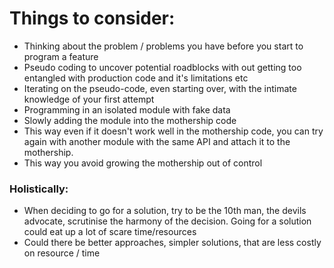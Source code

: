 <!--more-->
# Things to consider:
- Thinking about the problem / problems you have before you start to program a feature
- Pseudo coding to uncover potential roadblocks with out getting too entangled with production code and it's limitations etc
- Iterating on the pseudo-code, even starting over, with the intimate knowledge of your first attempt
- Programming in an isolated module with fake data
- Slowly adding the module into the mothership code
- This way even if it doesn't work well in the mothership code, you can try again with another module with the same API and attach it to the mothership.
- This way you avoid growing the mothership out of control

### Holistically:
- When deciding to go for a solution, try to be the 10th man, the devils advocate, scrutinise the harmony of the decision. Going for a solution could eat up a lot of scare time/resources
- Could there be better approaches, simpler solutions, that are less costly on resource / time
